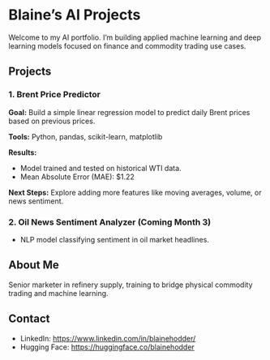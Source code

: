 # Blaine’s AI Projects

Welcome to my AI portfolio. I’m building applied machine learning and deep learning models focused on finance and commodity trading use cases.

## Projects

### 1. Brent Price Predictor
**Goal:** Build a simple linear regression model to predict daily Brent prices based on previous prices.

**Tools:** Python, pandas, scikit-learn, matplotlib

**Results:** 
- Model trained and tested on historical WTI data.
- Mean Absolute Error (MAE): $1.22

**Next Steps:** Explore adding more features like moving averages, volume, or news sentiment.

### 2. Oil News Sentiment Analyzer (Coming Month 3)
- NLP model classifying sentiment in oil market headlines.

## About Me

Senior marketer in refinery supply, training to bridge physical commodity trading and machine learning.

## Contact

- LinkedIn: https://www.linkedin.com/in/blainehodder/
- Hugging Face: https://huggingface.co/blainehodder
